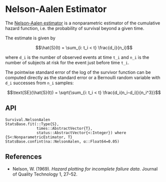 # Nelson-Aalen Estimator

The [Nelson-Aalen estimator](https://en.wikipedia.org/wiki/Kaplan-Meier_estimator)
is a nonparametric estimator of the cumulative hazard function, i.e. the probability of survival
beyond a given time.

The estimate is given by

```math
\hat{S}(t) = \sum_{i: t_i < t} \frac{d_i}{n_i}
```

where ``d_i`` is the number of observed events at time ``t_i`` and ``n_i`` is the
number of subjects at risk for the event just before time ``t_i``.

The pointwise standard error of the log of the survivor function can be computed
directly as the standard error or a Bernoulli random variable with `d_i` successes
from `n_i` samples:

```math
\text{SE}(\hat{S}(t)) = \sqrt{\sum_{i: t_i < t} \frac{d_i(n_i-d_i)}{n_i^3}}
```

## API

```@docs
Survival.NelsonAalen
StatsBase.fit(::Type{S},
              times::AbstractVector{T},
              status::AbstractVector{<:Integer}) where {S<:NonparametricEstimator, T}
StatsBase.confint(na::NelsonAalen, α::Float64=0.05)
```

## References

* Nelson, W. (1969). *Hazard plotting for incomplete failure data*.
  Journal of Quality Technology 1, 27–52.